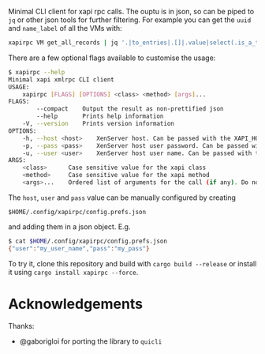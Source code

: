 Minimal CLI client for xapi rpc calls.
The ouptu is in json, so can be piped to `jq` or other json tools for further filtering.
For example you can get the `uuid` and `name_label` of all the VMs with:
```bash
xapirpc VM get_all_records | jq '.|to_entries|.[]|.value|select(.is_a_template==false)|{uuid,name_label}'
```

There are a few optional flags available to customise the usage:
```bash
$ xapirpc --help
Minimal xapi xmlrpc CLI client
USAGE:
    xapirpc [FLAGS] [OPTIONS] <class> <method> [args]...
FLAGS:
        --compact    Output the result as non-prettified json
        --help       Prints help information
    -V, --version    Prints version information
OPTIONS:
    -h, --host <host>    XenServer host. Can be passed with the XAPI_HOST env variable.
    -p, --pass <pass>    XenServer host user password. Can be passed with the XAPI_PASSWORD env variable.
    -u, --user <user>    XenServer host user name. Can be passed with the XAPI_USER env variable.
ARGS:
    <class>      Case sensitive value for the xapi class
    <method>     Case sensitive value for the xapi method
    <args>...    Ordered list of arguments for the call (if any). Do not pass a session.
```

The `host`, `user` and `pass` value can be manually configured by creating
```
$HOME/.config/xapirpc/config.prefs.json
```
and adding them in a json object. E.g.
```bash
$ cat $HOME/.config/xapirpc/config.prefs.json
{"user":"my_user_name","pass":"my_pass"}
```

To try it, clone this repository and build with `cargo build --release` or install it using `cargo install xapirpc --force`.

# Acknowledgements

Thanks:

- @gaborigloi for porting the library to `quicli`
